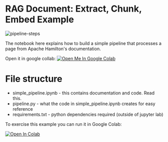 # RAG Document: Extract, Chunk, Embed Example

![pipeline-steps](pipeline-steps.png)

The notebook here explains how to build a simple pipeline that processes a page from Apache Hamilton's documentation.

Open it in google collab:
<a target="_blank" href="https://colab.research.google.com/github/DAGWorks-Inc/hamilton/blob/main/examples/LLM_Workflows/RAG_document_extract_chunk_embed/simple_pipeline.ipynb">
  <img src="https://colab.research.google.com/assets/colab-badge.svg" alt="Open Me In Google Colab"/>
</a>

# File structure

* simple_pipeline.ipynb - this contains documentation and code. Read this.
* pipeline.py - what the code in simple_pipeline.ipynb creates for easy reference
* requirements.txt - python dependencies required (outside of jupyter lab)

To exercise this example you can run it in Google Colab:

[![Open In Colab](https://colab.research.google.com/assets/colab-badge.svg)
](https://colab.research.google.com/github/dagworks-inc/hamilton/blob/main/examples/LLM_Workflows/RAG_document_extract_chunk_embed/simple_pipeline.ipynb)
